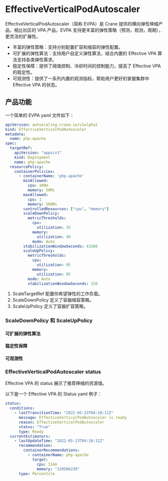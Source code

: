 # EffectiveVerticalPodAutoscaler

EffectiveVerticalPodAutoscaler（简称 EVPA）是 Crane 提供的横向弹性伸缩产品，相比社区的 VPA 产品，EVPA 支持更丰富的弹性策略（预测，观测，周期），更灵活的扩展性。
 
- 丰富的弹性策略：支持分别配置扩容和缩容的弹性配置。
- 可扩展的弹性算法：支持用户自定义弹性算法，结合内置的 Effective VPA 算法支持各类弹性需求。
- 稳定性保障：提供了阈值控制、冷却时间的控制能力，提高了 Effective VPA 的稳定性。
- 可观测性：提供了一系列内置的观测指标，帮助用户更好的掌握集群中 Effective VPA 的状态。

## 产品功能

一个简单的 EVPA yaml 文件如下：

```yaml
apiVersion: autoscaling.crane.io/v1alpha1
kind: EffectiveVerticalPodAutoscaler
metadata:
  name: php-apache
spec:
  targetRef:
    apiVersion: "apps/v1"
    kind: Deployment
    name: php-apache
  resourcePolicy:
    containerPolicies:
      - containerName: 'php-apache'
        minAllowed:
          cpu: 100m
          memory: 50Mi
        maxAllowed:
          cpu: 1
          memory: 500Mi
        controlledResources: ["cpu", "memory"]
        scaleDownPolicy:
          metricThresholds:
            cpu:
              utilization: 35
            memory:
              utilization: 40
            mode: Auto
        stabilizationWindowSeconds: 43200
        scaleUpPolicy:
          metricThresholds:
            cpu:
              utilization: 95
            memory:
              utilization: 95
          mode: Auto
          stabilizationWindowSeconds: 150
```

1. ScaleTargetRef 配置你希望弹性的工作负载。
2. ScaleDownPolicy 定义了容器缩容策略。
3. ScaleUpPolicy 定义了容器扩容策略。

### ScaleDownPolicy 和 ScaleUpPolicy

#### 可扩展的弹性算法

#### 稳定性保障

#### 可观测性

### EffectiveVerticalPodAutoscaler status
Effective VPA 的 status 展示了推荐伸缩的资源值。

以下是一个 Effective VPA 的 Status yaml 例子：
```yaml
status:
  conditions:
    - lastTransitionTime: "2022-05-23T04:10:11Z"
      message: EffectiveVerticalPodAutoscaler is ready
      reason: EffectiveVerticalPodAutoscaler
      status: "True"
      type: Ready
  currentEstimators:
    - lastUpdateTime: "2022-05-23T04:10:11Z"
      recommendation:
        containerRecommendations:
          - containerName: php-apache
            target:
              cpu: 114m
              memory: "120586239"
      type: Percentile


```

